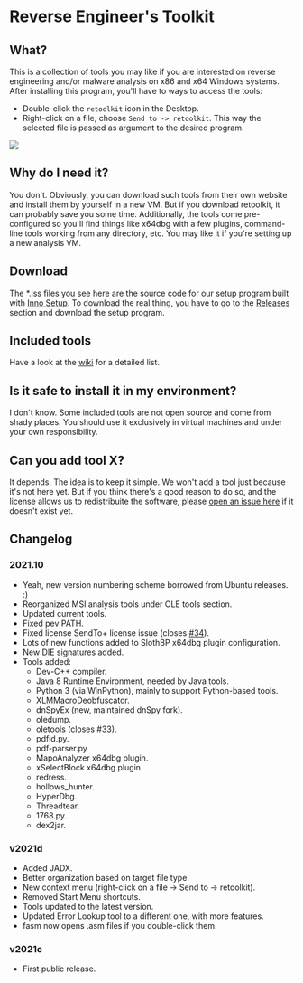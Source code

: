# Reverse Engineer's Toolkit

## What?

This is a collection of tools you may like if you are interested on reverse engineering and/or malware analysis on x86 and x64 Windows systems. After installing this program, you'll have to ways to access the tools:

* Double-click the `retoolkit` icon in the Desktop.
* Right-click on a file, choose `Send to -> retoolkit`. This way the selected file is passed as argument to the desired program.

![](assets/retoolkit.gif)

## Why do I need it?

You don't. Obviously, you can download such tools from their own website and install them by yourself in a new VM. But if you download retoolkit, it can probably save you some time. Additionally, the tools come pre-configured so you'll find things like x64dbg with a few plugins, command-line tools working from any directory, etc. You may like it if you're setting up a new analysis VM.

## Download

The *.iss files you see here are the source code for our setup program built with [Inno Setup](https://jrsoftware.org/isinfo.php). To download the real thing, you have to go to the [Releases](https://github.com/mentebinaria/retoolkit/releases) section and download the setup program.

## Included tools

Have a look at the [wiki](https://github.com/mentebinaria/retoolkit/wiki) for a detailed list.

## Is it safe to install it in my environment?

I don't know. Some included tools are not open source and come from shady places. You should use it exclusively in virtual machines and under your own responsibility.

## Can you add tool X?

It depends. The idea is to keep it simple. We won't add a tool just because it's not here yet. But if you think there's a good reason to do so, and the license allows us to redistribuite the software, please [open an issue here](https://github.com/mentebinaria/retoolkit/issues?q=label%3Atool-request+) if it doesn't exist yet.

## Changelog

### 2021.10

* Yeah, new version numbering scheme borrowed from Ubuntu releases. :)
* Reorganized MSI analysis tools under OLE tools section.
* Updated current tools.
* Fixed pev PATH.
* Fixed license SendTo+ license issue (closes [#34](https://github.com/mentebinaria/retoolkit/issues/34)).
* Lots of new functions added to SlothBP x64dbg plugin configuration.
* New DIE signatures added.
* Tools added:
    * Dev-C++ compiler.
    * Java 8 Runtime Environment, needed by Java tools.
    * Python 3 (via WinPython), mainly to support Python-based tools.
    * XLMMacroDeobfuscator.
    * dnSpyEx (new, maintained dnSpy fork).  
    * oledump.
    * oletools (closes [#33](https://github.com/mentebinaria/retoolkit/issues/33)).
    * pdfid.py.
    * pdf-parser.py
    * MapoAnalyzer x64dbg plugin.
    * xSelectBlock x64dbg plugin.
    * redress.
    * hollows_hunter.
    * HyperDbg.
    * Threadtear.
    * 1768.py.
    * dex2jar.

### v2021d

* Added JADX.
* Better organization based on target file type.
* New context menu (right-click on a file -> Send to -> retoolkit).
* Removed Start Menu shortcuts.
* Tools updated to the latest version.
* Updated Error Lookup tool to a different one, with more features.
* fasm now opens .asm files if you double-click them.

### v2021c
* First public release.
